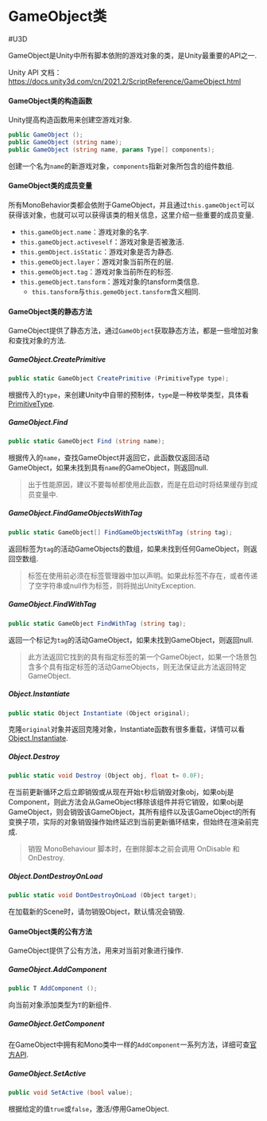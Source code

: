 # GameObject类
#U3D

GameObject是Unity中所有脚本依附的游戏对象的类，是Unity最重要的API之一.

Unity API 文档：https://docs.unity3d.com/cn/2021.2/ScriptReference/GameObject.html

#### GameObject类的构造函数

Unity提高构造函数用来创建空游戏对象.

```cs
public GameObject ();
public GameObject (string name);
public GameObject (string name, params Type[] components);
```

创建一个名为`name`的新游戏对象，`components`指新对象所包含的组件数组.

#### GameObject类的成员变量

所有MonoBehavior类都会依附于GameObject，并且通过`this.gameObject`可以获得该对象，也就可以可以获得该类的相关信息，这里介绍一些重要的成员变量.

- `this.gameObject.name`：游戏对象的名字.
- `this.gameObject.activeself`：游戏对象是否被激活.
- `this.gemObject.isStatic`：游戏对象是否为静态.
- `this.gemeObject.layer`：游戏对象当前所在的层.
- `this.gemeObject.tag`：游戏对象当前所在的标签.
- `this.gemeObject.tansform`：游戏对象的tansform类信息.
  - `this.tansform`与`this.gemeObject.tansform`含义相同.

#### GameObject类的静态方法

GameObject提供了静态方法，通过`GameObject`获取静态方法，都是一些增加对象和查找对象的方法.

##### GameObject.CreatePrimitive

```cs
public static GameObject CreatePrimitive (PrimitiveType type);
```

根据传入的`type`，来创建Unity中自带的预制体，`type`是一种枚举类型，具体看[PrimitiveType](https://docs.unity3d.com/cn/2021.2/ScriptReference/PrimitiveType.html).

##### GameObject.Find

```cs
public static GameObject Find (string name);
```

根据传入的`name`，查找GameObject并返回它，此函数仅返回活动 GameObject，如果未找到具有`name`的GameObject，则返回null.

> 出于性能原因，建议不要每帧都使用此函数，而是在启动时将结果缓存到成员变量中.

##### GameObject.FindGameObjectsWithTag

```cs
public static GameObject[] FindGameObjectsWithTag (string tag);
```

返回标签为`tag`的活动GameObjects的数组，如果未找到任何GameObject，则返回空数组.

> 标签在使用前必须在标签管理器中加以声明。如果此标签不存在，或者传递了空字符串或null作为标签，则将抛出UnityException.

##### GameObject.FindWithTag

~~~cs
public static GameObject FindWithTag (string tag);
~~~

返回一个标记为`tag`的活动GameObject，如果未找到GameObject，则返回null.

> 此方法返回它找到的具有指定标签的第一个GameObject，如果一个场景包含多个具有指定标签的活动GameObjects，则无法保证此方法返回特定GameObject.

##### Object.Instantiate

~~~cs
public static Object Instantiate (Object original);
~~~

克隆`original`对象并返回克隆对象，Instantiate函数有很多重载，详情可以看[Object.Instantiate](https://docs.unity3d.com/cn/2021.2/ScriptReference/Object.Instantiate.html).

##### Object.Destroy

```cs
public static void Destroy (Object obj, float t= 0.0F);
```

在当前更新循环之后立即销毁或从现在开始`t`秒后销毁对象obj，如果obj是Component，则此方法会从GameObject移除该组件并将它销毁，如果obj是GameObject，则会销毁该GameObject，其所有组件以及该GameObject的所有变换子项，实际的对象销毁操作始终延迟到当前更新循环结束，但始终在渲染前完成.

> 销毁 MonoBehaviour 脚本时，在删除脚本之前会调用 OnDisable 和 OnDestroy.

##### Object.DontDestroyOnLoad

```cs
public static void DontDestroyOnLoad (Object target);
```

在加载新的Scene时，请勿销毁Object，默认情况会销毁.

#### GameObject类的公有方法

GameObject提供了公有方法，用来对当前对象进行操作.

##### GameObject.AddComponent

```cs
public T AddComponent ();
```

向当前对象添加类型为`T`的新组件.

##### GameObject.GetComponent

在GameObject中拥有和Mono类中一样的`AddComponent`一系列方法，详细可查[官方API](https://docs.unity3d.com/cn/2021.2/ScriptReference/GameObject.html).

##### GameObject.SetActive

```cs
public void SetActive (bool value);
```

根据给定的值`true`或`false`，激活/停用GameObject.



